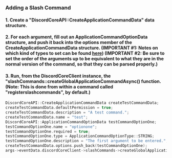 ### **Adding a Slash Command**
#### 1. Create a "DiscordCoreAPI::CreateApplicationCommandData" data structure.
#### 2. For each argument, fill out an ApplicationCommandOptionData structure, and push it back into the options member of the CreateApplicationCommandData structure. (IMPORTANT #1: Notes on which kind of types to set can be found [here](https://discord.com/developers/docs/interactions/slash-commands#subcommands-and-subcommand-groups)) (IMPORTANT #2: Be sure to set the order of the arguments up to be equivalent to what they are in the normal version of the command, so that they can be parsed properly.)
#### 3. Run, from the DiscordCoreClient instance, the "slashCommands::createGlobalApplicationCommandAsync() function. (Note: This is done from within a command called "registerslashcommands", by default.)

```C++
DiscordCoreAPI::CreateApplicationCommandData createTestCommandData;
createTestCommandData.defaultPermission = true;
createTestCommandData.description = "A test command.";
createTestCommandData.name = "test";
DiscordCoreAPI::ApplicationCommandOptionData testCommandOptionOne;
testCommandOptionOne.name = "optionone";
testCommandOptionOne.required = true;
testCommandOptionOne.type = ApplicationCommandOptionType::STRING;
testCommandOptionOne.description = "The first argument to be entered.";
createTestCommandData.options.push_back(testCommandOptionOne);
args->eventData.discordCoreClient->slashCommands->createGlobalApplicationCommandAsync(createTestCommandData).get();
```
